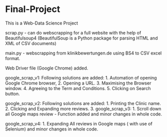 # Final-Project
This is a Web-Data Science Project  

scrap.py -  can do webscrapping for a full website with the help of Beautifulsoup4 (BeautifulSoup is a Python package for parsing HTML and XML of CSV documents)

main.py -  webscrapping from klinikbewertungen.de using BS4 to CSV excel format.

Web Driver file (Google Chrome) added.

google_scrap_v1: 
      Following solutions are added:
    1. Automation of opening Google Chrome browser, 
    2. Opening a URL.
    3. Maximising the Browser window.
    4. Agreeing to the Term and Conditions.
    5. Clicking on Search button.


google_scrap_v2:
       Following solutions are added:
      1. Printing the Clinic name.
      2. Clicking and Expanding more reviews.
      3. 
google_scrap_v3:
      1. Scroll down all Google maps review - Function added and minor changes in whole code.

google_scrap_v4:
      1. Expanding All reviews in Google maps ( with use of Selenium) and minor changes in whole code.


